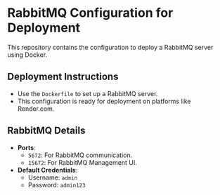 # RabbitMQ Configuration for Deployment

This repository contains the configuration to deploy a RabbitMQ server using Docker.

## Deployment Instructions
- Use the `Dockerfile` to set up a RabbitMQ server.
- This configuration is ready for deployment on platforms like Render.com.

## RabbitMQ Details
- **Ports**:
  - `5672`: For RabbitMQ communication.
  - `15672`: For RabbitMQ Management UI.
- **Default Credentials**:
  - Username: `admin`
  - Password: `admin123`
